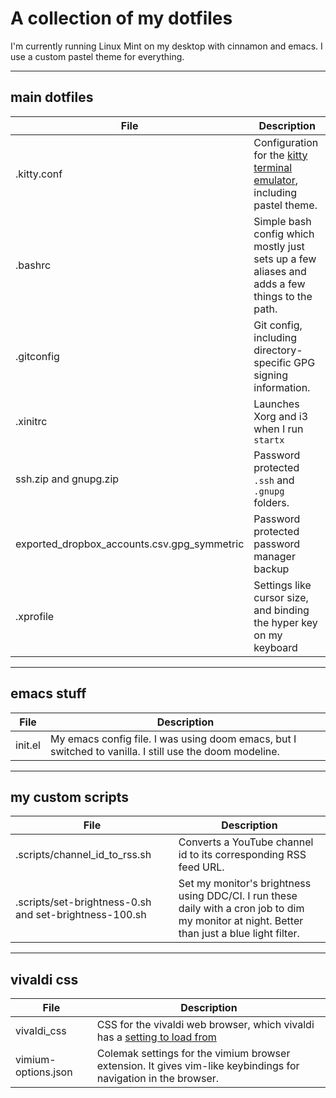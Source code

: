 # A collection of my dotfiles

I'm currently running Linux Mint on my desktop with cinnamon and emacs. I use a custom pastel theme for everything.

-----

## main dotfiles
| File                                        | Description                                                                                                   |
|---------------------------------------------|---------------------------------------------------------------------------------------------------------------|
| .kitty.conf                                 | Configuration for the [kitty terminal emulator](https://github.com/kovidgoyal/kitty), including pastel theme. |
| .bashrc                                     | Simple bash config which mostly just sets up a few aliases and adds a few things to the path.                 |
| .gitconfig                                  | Git config, including directory-specific GPG signing information.                                             |
| .xinitrc                                    | Launches Xorg and i3 when I run `startx`                                                                      |
| ssh.zip and gnupg.zip                       | Password protected `.ssh` and `.gnupg` folders.                                                               |
| exported_dropbox_accounts.csv.gpg_symmetric | Password protected password manager backup                                                                    |
| .xprofile                                   | Settings like cursor size, and binding the hyper key on my keyboard                                           |


-----

## emacs stuff
| File      | Description                                                                                             |
|-----------|---------------------------------------------------------------------------------------------------------|
| init.el   | My emacs config file. I was using doom emacs, but I switched to vanilla. I still use the doom modeline. |


-----

## my custom scripts
| File                                                   | Description                                                                                                                                   |
|--------------------------------------------------------|-----------------------------------------------------------------------------------------------------------------------------------------------|
| .scripts/channel_id_to_rss.sh                          | Converts a YouTube channel id to its corresponding RSS feed URL.                                                                              |
| .scripts/set-brightness-0.sh and set-brightness-100.sh | Set my monitor's brightness using DDC/CI. I run these daily with a cron job to dim my monitor at night. Better than just a blue light filter. |


-----

## vivaldi css
| File                | Description                                                                                                                                               |
|---------------------|-----------------------------------------------------------------------------------------------------------------------------------------------------------|
| vivaldi_css         | CSS for the vivaldi web browser, which vivaldi has a [setting to load from](https://forum.vivaldi.net/topic/37802/css-modifications-experimental-feature) |
| vimium-options.json | Colemak settings for the vimium browser extension. It gives vim-like keybindings for navigation in the browser.                                           |
